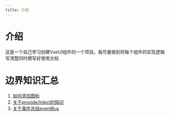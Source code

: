 ```yaml
---
title: 介绍
---
```

# 介绍
这是一个自己学习创建VueUI组件的一个项目。我尽量做到将每个组件的实现逻辑写清楚同时撰写好使用文档
# 边界知识汇总
1. [如何添加图标](https://www.yuque.com/docs/share/b0000c2c-499f-4faf-ad37-4aabe5b2f1a2?#%20%E3%80%8Aiconfont%E7%9A%84%E4%BD%BF%E7%94%A8%E3%80%8B)
2. [关于provide/inject的知识](https://www.yuque.com/docs/share/53a75c55-2f73-46d4-a569-00332a0f2ee0)
3. [关于事件总线eventBus](https://www.yuque.com/docs/share/43cabce5-56f0-4bf5-bc21-31c072a0fde9)
